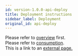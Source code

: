 ```yaml
---
id: version-1.0.0-api-deploy
title: Deployment instructions
sidebar_label: Deployment
original_id: api-deploy
---
```


Please refer to [overview](index.md) first.  
Please refer to [consumption](consumption.md).  
This is a link to an [external page.](http://www.example.com)
